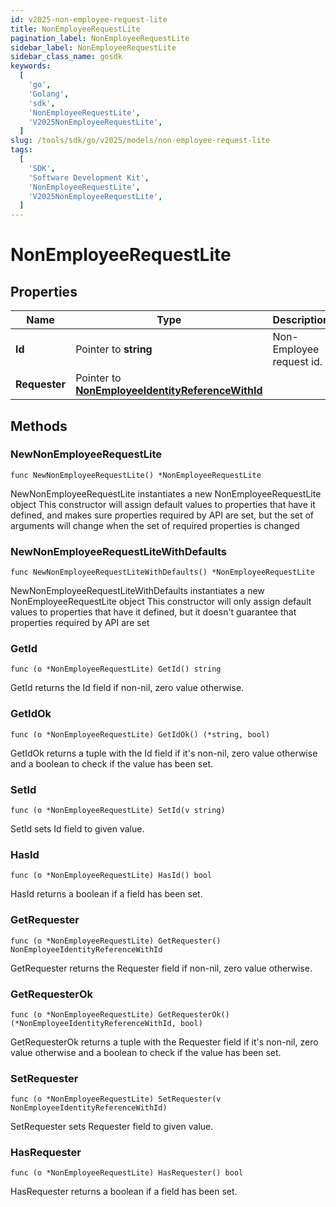 ```yaml
---
id: v2025-non-employee-request-lite
title: NonEmployeeRequestLite
pagination_label: NonEmployeeRequestLite
sidebar_label: NonEmployeeRequestLite
sidebar_class_name: gosdk
keywords:
  [
    'go',
    'Golang',
    'sdk',
    'NonEmployeeRequestLite',
    'V2025NonEmployeeRequestLite',
  ]
slug: /tools/sdk/go/v2025/models/non-employee-request-lite
tags:
  [
    'SDK',
    'Software Development Kit',
    'NonEmployeeRequestLite',
    'V2025NonEmployeeRequestLite',
  ]
---
```


# NonEmployeeRequestLite

## Properties

| Name | Type | Description | Notes |
| --- | --- | --- | --- |
| **Id** | Pointer to **string** | Non-Employee request id. | [optional] |
| **Requester** | Pointer to [**NonEmployeeIdentityReferenceWithId**](non-employee-identity-reference-with-id) |  | [optional] |

## Methods

### NewNonEmployeeRequestLite

`func NewNonEmployeeRequestLite() *NonEmployeeRequestLite`

NewNonEmployeeRequestLite instantiates a new NonEmployeeRequestLite object This constructor will assign default values to properties that have it defined, and makes sure properties required by API are set, but the set of arguments will change when the set of required properties is changed

### NewNonEmployeeRequestLiteWithDefaults

`func NewNonEmployeeRequestLiteWithDefaults() *NonEmployeeRequestLite`

NewNonEmployeeRequestLiteWithDefaults instantiates a new NonEmployeeRequestLite object This constructor will only assign default values to properties that have it defined, but it doesn't guarantee that properties required by API are set

### GetId

`func (o *NonEmployeeRequestLite) GetId() string`

GetId returns the Id field if non-nil, zero value otherwise.

### GetIdOk

`func (o *NonEmployeeRequestLite) GetIdOk() (*string, bool)`

GetIdOk returns a tuple with the Id field if it's non-nil, zero value otherwise and a boolean to check if the value has been set.

### SetId

`func (o *NonEmployeeRequestLite) SetId(v string)`

SetId sets Id field to given value.

### HasId

`func (o *NonEmployeeRequestLite) HasId() bool`

HasId returns a boolean if a field has been set.

### GetRequester

`func (o *NonEmployeeRequestLite) GetRequester() NonEmployeeIdentityReferenceWithId`

GetRequester returns the Requester field if non-nil, zero value otherwise.

### GetRequesterOk

`func (o *NonEmployeeRequestLite) GetRequesterOk() (*NonEmployeeIdentityReferenceWithId, bool)`

GetRequesterOk returns a tuple with the Requester field if it's non-nil, zero value otherwise and a boolean to check if the value has been set.

### SetRequester

`func (o *NonEmployeeRequestLite) SetRequester(v NonEmployeeIdentityReferenceWithId)`

SetRequester sets Requester field to given value.

### HasRequester

`func (o *NonEmployeeRequestLite) HasRequester() bool`

HasRequester returns a boolean if a field has been set.
